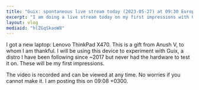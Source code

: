 ```yaml
---
title: "Guix: spontaneous live stream today (2023-05-27) at 09:30 Europe/Athens time"
excerpt: "I am doing a live stream today on my first impressions with Guix."
layout: vlog
mediaid: "hlZGqSkaoW8"
---
```


I got a new laptop: Lenovo ThinkPad X470.  This is a gift from Anush
V, to whom I am thankful.  I will be using this device to experiment
with Guix, a distro I have been following since ~2017 but never had
the hardware to test it on.  These will be my first impressions.

The video is recorded and can be viewed at any time.  No worries if
you cannot make it.  I am posting this on 09:08 +0300.
